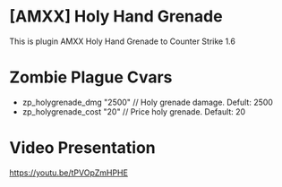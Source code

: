 # [AMXX] Holy Hand Grenade
This is plugin AMXX Holy Hand Grenade to Counter Strike 1.6
# Zombie Plague Cvars
* zp_holygrenade_dmg "2500" // Holy grenade damage. Defult: 2500
* zp_holygrenade_cost "20" // Price holy grenade. Default: 20
# Video Presentation
https://youtu.be/tPVOpZmHPHE
